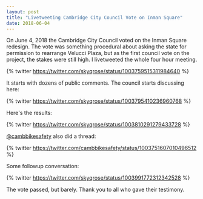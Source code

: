 ```yaml
---
layout: post
title: "Livetweeting Cambridge City Council Vote on Inman Square"
date: 2018-06-04
---
```


On June 4, 2018 the Cambridge City Council voted on the Inman Square redesign. The vote was something procedural about asking the state for permission to rearrange Velucci Plaza, but as the first council vote on the project, the stakes were still high. I livetweeted the whole four hour meeting.

{% twitter https://twitter.com/skyqrose/status/1003759515311984640 %}

It starts with dozens of public comments. The council starts discussing here:

{% twitter https://twitter.com/skyqrose/status/1003795410236960768 %}

Here's the results:

{% twitter https://twitter.com/skyqrose/status/1003810291279433728 %}

[@cambbikesafety](https://twitter.com/cambbikesafety) also did a thread:

{% twitter https://twitter.com/cambbikesafety/status/1003751607010496512 %}

Some followup conversation:

{% twitter https://twitter.com/skyqrose/status/1003991772312342528 %}

The vote passed, but barely. Thank you to all who gave their testimony.

